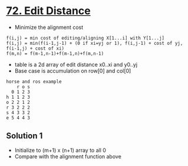 # [72. Edit Distance](https://leetcode.com/problems/edit-distance/)

- Minimize the alignment cost

```text
f(i,j) = min cost of editing/aligning X[1...i] with Y[1...j]
f(i,j) = min(f(i-1,j-1) + (0 if xi=yj or 1), f(i,j-1) + cost of yj, f(i-1,j) + cost of xi)
f(m,n) = f(m-1,n-1)+f(m-1,n)+f(m,n-1)
```

- table is a 2d array of edit distance x0..xi and y0..yj
- Base case is accumulation on row[0] and col[0]

```text
horse and ros example
    r o s
  0 1 2 3
h 1 1 2 3
o 2 2 1 2
r 3 2 2 2
s 4 3 3 2
e 5 4 4 3
```

## Solution 1

- Initialize to (m+1) x (n+1) array to all 0
- Compare with the alignment function above
